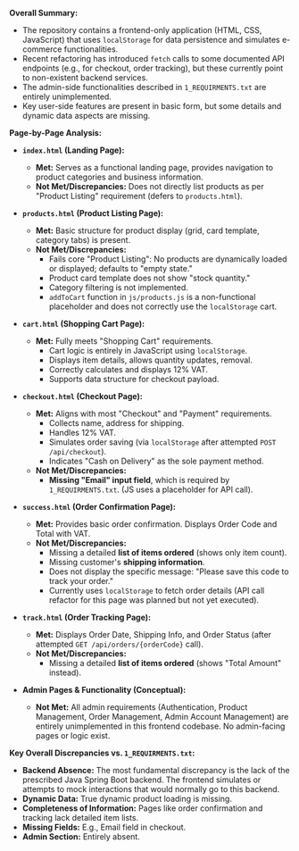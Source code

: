 **Overall Summary:**
*   The repository contains a frontend-only application (HTML, CSS, JavaScript) that uses `localStorage` for data persistence and simulates e-commerce functionalities.
*   Recent refactoring has introduced `fetch` calls to some documented API endpoints (e.g., for checkout, order tracking), but these currently point to non-existent backend services.
*   The admin-side functionalities described in `1_REQUIRMENTS.txt` are entirely unimplemented.
*   Key user-side features are present in basic form, but some details and dynamic data aspects are missing.

**Page-by-Page Analysis:**

*   **`index.html` (Landing Page):**
    *   **Met:** Serves as a functional landing page, provides navigation to product categories and business information.
    *   **Not Met/Discrepancies:** Does not directly list products as per "Product Listing" requirement (defers to `products.html`).

*   **`products.html` (Product Listing Page):**
    *   **Met:** Basic structure for product display (grid, card template, category tabs) is present.
    *   **Not Met/Discrepancies:**
        *   Fails core "Product Listing": No products are dynamically loaded or displayed; defaults to "empty state."
        *   Product card template does not show "stock quantity."
        *   Category filtering is not implemented.
        *   `addToCart` function in `js/products.js` is a non-functional placeholder and does not correctly use the `localStorage` cart.

*   **`cart.html` (Shopping Cart Page):**
    *   **Met:** Fully meets "Shopping Cart" requirements.
        *   Cart logic is entirely in JavaScript using `localStorage`.
        *   Displays item details, allows quantity updates, removal.
        *   Correctly calculates and displays 12% VAT.
        *   Supports data structure for checkout payload.

*   **`checkout.html` (Checkout Page):**
    *   **Met:** Aligns with most "Checkout" and "Payment" requirements.
        *   Collects name, address for shipping.
        *   Handles 12% VAT.
        *   Simulates order saving (via `localStorage` after attempted `POST /api/checkout`).
        *   Indicates "Cash on Delivery" as the sole payment method.
    *   **Not Met/Discrepancies:**
        *   **Missing "Email" input field**, which is required by `1_REQUIRMENTS.txt`. (JS uses a placeholder for API call).

*   **`success.html` (Order Confirmation Page):**
    *   **Met:** Provides basic order confirmation. Displays Order Code and Total with VAT.
    *   **Not Met/Discrepancies:**
        *   Missing a detailed **list of items ordered** (shows only item count).
        *   Missing customer's **shipping information**.
        *   Does not display the specific message: "Please save this code to track your order."
        *   Currently uses `localStorage` to fetch order details (API call refactor for this page was planned but not yet executed).

*   **`track.html` (Order Tracking Page):**
    *   **Met:** Displays Order Date, Shipping Info, and Order Status (after attempted `GET /api/orders/{orderCode}` call).
    *   **Not Met/Discrepancies:**
        *   Missing a detailed **list of items ordered** (shows "Total Amount" instead).

*   **Admin Pages & Functionality (Conceptual):**
    *   **Not Met:** All admin requirements (Authentication, Product Management, Order Management, Admin Account Management) are entirely unimplemented in this frontend codebase. No admin-facing pages or logic exist.

**Key Overall Discrepancies vs. `1_REQUIRMENTS.txt`:**
*   **Backend Absence:** The most fundamental discrepancy is the lack of the prescribed Java Spring Boot backend. The frontend simulates or attempts to mock interactions that would normally go to this backend.
*   **Dynamic Data:** True dynamic product loading is missing.
*   **Completeness of Information:** Pages like order confirmation and tracking lack detailed item lists.
*   **Missing Fields:** E.g., Email field in checkout.
*   **Admin Section:** Entirely absent.
